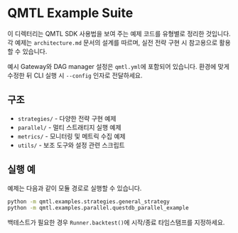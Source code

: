 # QMTL Example Suite

이 디렉터리는 QMTL SDK 사용법을 보여 주는 예제 코드를 유형별로 정리한 것입니다.
각 예제는 `architecture.md` 문서의 설계를 따르며, 실전 전략 구현 시 참고용으로 활용할 수 있습니다.

예시 Gateway와 DAG manager 설정은 `qmtl.yml`에 포함되어 있습니다. 환경에 맞게 수정한 뒤
CLI 실행 시 `--config` 인자로 전달하세요.

## 구조

- `strategies/` - 다양한 전략 구현 예제
- `parallel/` - 멀티 스트래티지 실행 예제
- `metrics/` - 모니터링 및 메트릭 수집 예제
- `utils/` - 보조 도구와 설정 관련 스크립트

## 실행 예

예제는 다음과 같이 모듈 경로로 실행할 수 있습니다.

```bash
python -m qmtl.examples.strategies.general_strategy
python -m qmtl.examples.parallel.questdb_parallel_example
```

백테스트가 필요한 경우 `Runner.backtest()`에 시작/종료 타임스탬프를 지정하세요.
